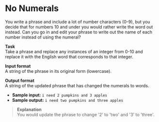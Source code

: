 # No Numerals

You write a phrase and include a lot of number characters (0-9), but you decide that for numbers 10 and under you would rather write the word out instead. Can you go in and edit your phrase to write out the name of each number instead of using the numeral?  
 
**Task**  
Take a phrase and replace any instances of an integer from 0-10 and replace it with the English word that corresponds to that integer. 
 
**Input format**  
A string of the phrase in its original form (lowercase). 
 
**Output format**  
A string of the updated phrase that has changed the numerals to words. 
 
- **Sample input:** `i need 2 pumpkins and 3 apples` 
- **Sample output:** `i need two pumpkins and three apples`

>**Explanation**  
You would update the phrase to change '2' to 'two' and '3' to 'three'.